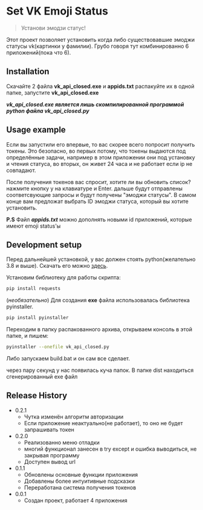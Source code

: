 # Set VK Emoji Status
> Установи эмодзи статус!


Этот проект позволяет установить когда либо существовавшие эмоджи статусы vk(картинки у фамилии). Грубо говоря тут комбинированно 6 приложений(пока что 6). 


## Installation

Скачайте 2 файла __vk_api_closed.exe__ и __appids.txt__
распакуйте их в одной папке, запустите  __vk_api_closed.exe__

___*vk_api_closed.exe* является лишь скомпилированной программой python файла *vk_api_closed.py*___ 

## Usage example

Если вы запустили его впервые, то вас скорее всего попросит получить токены. Это безопасно, во первых потому, что токены выдаются под определённые задачи, например в этом приложении они под установку и чтения статуса, во вторых, он живет 24 часа и не работает если ip не совпадают.

После получения токенов вас спросит, хотите ли вы обновить список? нажмите кнопку y на клавиатуре и Enter. дальше будут отправлены соответсвующие запросы и будут получены "эмоджи статусы".
В самом конце вам предложат выбрать ID эмоджи статуса, который вы хотите установить.

__P.S__
Файл __*appids.txt*__ можно дополнять новыми id приложений, которые имеют emoji status'ы

## Development setup

Перед дальнейшей установкой, у вас должен стоять python(желательно 3.8 и выше). Скачать его можно [здесь][py].

Установим библиотеку для работы скрипта:
```sh
pip install requests
```

(*необязательно*) Для создания __exe__ файла использовалась библиотека pyinstaller.
```sh
pip install pyinstaller
```
Переходим в папку распакованного архива, открываем консоль в этой папке, и пишем:
```sh
pyinstaller --onefile vk_api_closed.py
```
Либо запускаем build.bat и он сам все сделает.

через пару секунд у нас появилась куча папок. В папке dist находиться сгенерированный exe файл

## Release History
* 0.2.1
    * Чутка изменён алгоритм авторизации
    * Если приложение неактуально(не работает), то оно не будет запрашивать токен
* 0.2.0
    * Реализованно меню отладки
    * многий функционал занесен в try except и ошибка выводиться, не закрывая программу
    * Доступен вывод url
* 0.1.1
    * Обновлены основные функции приложения
    * Добавлены более интуитивные подсказки
    * Переработана система получения токенов
* 0.0.1
    * Создан проект, работает 4 приложения

<!-- Markdown link & img dfn's -->
[py]: https://www.python.org/
